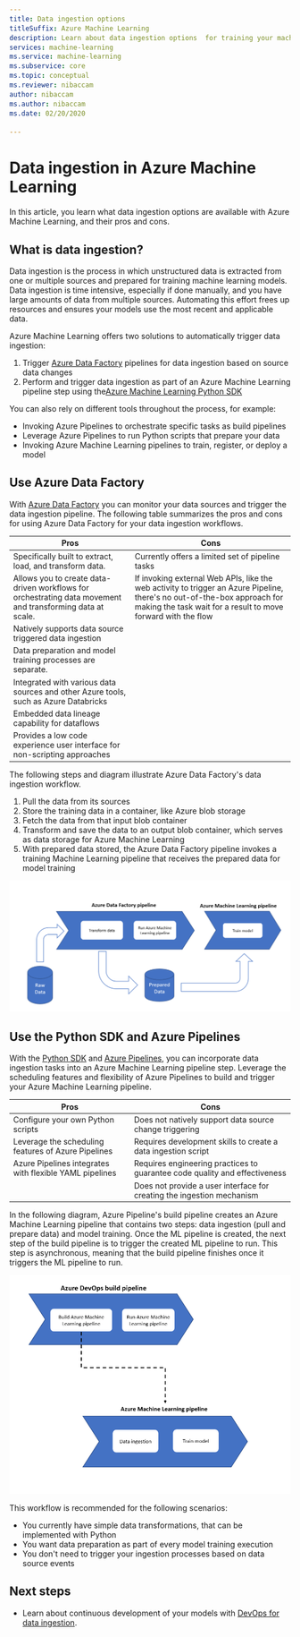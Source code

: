 ```yaml
---
title: Data ingestion options 
titleSuffix: Azure Machine Learning
description: Learn about data ingestion options  for training your machine learning models.
services: machine-learning
ms.service: machine-learning
ms.subservice: core
ms.topic: conceptual
ms.reviewer: nibaccam
author: nibaccam
ms.author: nibaccam
ms.date: 02/20/2020

---
```


# Data ingestion in Azure Machine Learning

In this article, you learn what data ingestion options are available with Azure Machine Learning, and their pros and cons. 

## What is data ingestion? 

Data ingestion is the process in which unstructured data is extracted from one or multiple sources and prepared for training machine learning models. Data ingestion is time intensive, especially if done manually, and you have large amounts of data from multiple sources. Automating this effort frees up resources and ensures your models use the most recent and applicable data.

Azure Machine Learning offers two solutions to automatically trigger data ingestion:

1. Trigger [Azure Data Factory](#use-azure-data-factory) pipelines for data ingestion based on source data changes
2. Perform and trigger data ingestion as part of an Azure Machine Learning pipeline step using the[Azure Machine Learning Python SDK ](#use-python-sdk) 

You can also rely on different tools throughout the process, for example:

* Invoking Azure Pipelines to orchestrate specific tasks as build pipelines
* Leverage Azure Pipelines to run Python scripts that prepare your data
* Invoking Azure Machine Learning pipelines to train, register, or deploy a model

## Use Azure Data Factory

With [Azure Data Factory](https://docs.microsoft.com/azure/data-factory/introduction) you can monitor your data sources and trigger the data ingestion pipeline. The following table summarizes the pros and cons for using Azure Data Factory for your data ingestion workflows.

|Pros|Cons
---|---
Specifically built to extract, load, and transform data.|Currently offers a limited set of pipeline tasks 
Allows you to create data-driven workflows for orchestrating data movement and transforming data at scale.|If invoking external Web APIs, like the web activity to trigger an Azure Pipeline, there's no out-of-the-box approach for making the task wait for a result to move forward with the flow
Natively supports data source triggered data ingestion|
Data preparation and model training processes are separate.|
Integrated with various data sources and other Azure tools, such as Azure Databricks|
Embedded data lineage capability for dataflows|
Provides a low code experience user interface for non-scripting approaches |

The following steps and diagram illustrate Azure Data Factory's data ingestion workflow.

1. Pull the data from its sources
1. Store the training data in a container, like Azure blob storage
1. Fetch the data from that input blob container
1. Transform and save the data to an output blob container, which serves as data storage for Azure Machine Learning
1. With prepared data stored, the Azure Data Factory pipeline invokes a training Machine Learning pipeline that receives the prepared data for model training

![ADF Data ingestion](media/concept-data-ingestion/data-ingest-option-one.png)

## Use the Python SDK and Azure Pipelines 

With the [Python SDK](https://docs.microsoft.com/python/api/overview/azureml-sdk/?view=azure-ml-py) and [Azure Pipelines](https://docs.microsoft.com/azure/devops/pipelines/get-started/what-is-azure-pipelines?view=azure-devops), you can incorporate data ingestion tasks into an Azure Machine Learning pipeline step. Leverage the scheduling features and flexibility of Azure Pipelines to build and trigger your Azure Machine Learning pipeline.

Pros| Cons
---|---
Configure your own Python scripts | Does not natively support data source change triggering
Leverage the scheduling features of Azure Pipelines|Requires development skills to create a data ingestion script
Azure Pipelines integrates with flexible YAML pipelines|Requires engineering practices to guarantee code quality and effectiveness
||Does not provide a user interface for creating the ingestion mechanism

In the following diagram, Azure Pipeline's build pipeline creates an Azure Machine Learning pipeline that contains two steps: data ingestion (pull and prepare data) and model training. Once the ML pipeline is created, the next step of the build pipeline is to trigger the created ML pipeline to run. This step is asynchronous, meaning that the build pipeline finishes once it triggers the ML pipeline to run. 

![Azure pipeline + SDK data ingestion](media/concept-data-ingestion/data-ingest-option-two.png)

This workflow is recommended for the following scenarios:

* You currently have simple data transformations, that can be implemented with Python
* You want data preparation as part of every model training execution
* You don't need to trigger your ingestion processes based on data source events

## Next steps

* Learn about continuous development of your models with [DevOps for data ingestion](how-to-cicd-data-ingestion.md).